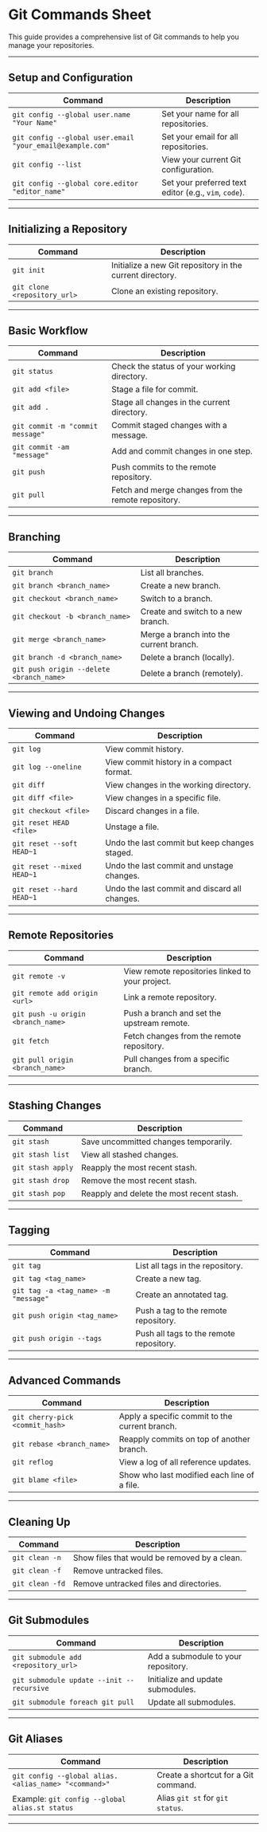 # Git Commands Sheet

This guide provides a comprehensive list of Git commands to help you manage your repositories.

---

## **Setup and Configuration**

| Command                        | Description                                        |
|--------------------------------|----------------------------------------------------|
| `git config --global user.name "Your Name"` | Set your name for all repositories.             |
| `git config --global user.email "your_email@example.com"` | Set your email for all repositories.           |
| `git config --list`            | View your current Git configuration.              |
| `git config --global core.editor "editor_name"` | Set your preferred text editor (e.g., `vim`, `code`). |

---

## **Initializing a Repository**

| Command                  | Description                                    |
|--------------------------|------------------------------------------------|
| `git init`               | Initialize a new Git repository in the current directory. |
| `git clone <repository_url>` | Clone an existing repository.             |

---

## **Basic Workflow**

| Command                          | Description                                    |
|----------------------------------|------------------------------------------------|
| `git status`                     | Check the status of your working directory.   |
| `git add <file>`                 | Stage a file for commit.                      |
| `git add .`                      | Stage all changes in the current directory.   |
| `git commit -m "commit message"` | Commit staged changes with a message.         |
| `git commit -am "message"`       | Add and commit changes in one step.           |
| `git push`                       | Push commits to the remote repository.        |
| `git pull`                       | Fetch and merge changes from the remote repository. |

---

## **Branching**

| Command                           | Description                                     |
|-----------------------------------|-------------------------------------------------|
| `git branch`                      | List all branches.                             |
| `git branch <branch_name>`        | Create a new branch.                           |
| `git checkout <branch_name>`      | Switch to a branch.                            |
| `git checkout -b <branch_name>`   | Create and switch to a new branch.             |
| `git merge <branch_name>`         | Merge a branch into the current branch.        |
| `git branch -d <branch_name>`     | Delete a branch (locally).                     |
| `git push origin --delete <branch_name>` | Delete a branch (remotely).                 |

---

## **Viewing and Undoing Changes**

| Command                        | Description                                        |
|--------------------------------|----------------------------------------------------|
| `git log`                      | View commit history.                              |
| `git log --oneline`            | View commit history in a compact format.          |
| `git diff`                     | View changes in the working directory.            |
| `git diff <file>`              | View changes in a specific file.                  |
| `git checkout <file>`          | Discard changes in a file.                        |
| `git reset HEAD <file>`        | Unstage a file.                                   |
| `git reset --soft HEAD~1`      | Undo the last commit but keep changes staged.     |
| `git reset --mixed HEAD~1`     | Undo the last commit and unstage changes.         |
| `git reset --hard HEAD~1`      | Undo the last commit and discard all changes.     |

---

## **Remote Repositories**

| Command                                 | Description                                      |
|-----------------------------------------|--------------------------------------------------|
| `git remote -v`                         | View remote repositories linked to your project. |
| `git remote add origin <url>`           | Link a remote repository.                       |
| `git push -u origin <branch_name>`      | Push a branch and set the upstream remote.       |
| `git fetch`                             | Fetch changes from the remote repository.        |
| `git pull origin <branch_name>`         | Pull changes from a specific branch.             |

---

## **Stashing Changes**

| Command                    | Description                                    |
|----------------------------|------------------------------------------------|
| `git stash`                | Save uncommitted changes temporarily.         |
| `git stash list`           | View all stashed changes.                     |
| `git stash apply`          | Reapply the most recent stash.                |
| `git stash drop`           | Remove the most recent stash.                 |
| `git stash pop`            | Reapply and delete the most recent stash.     |

---

## **Tagging**

| Command                              | Description                                    |
|--------------------------------------|------------------------------------------------|
| `git tag`                            | List all tags in the repository.              |
| `git tag <tag_name>`                 | Create a new tag.                             |
| `git tag -a <tag_name> -m "message"` | Create an annotated tag.                      |
| `git push origin <tag_name>`         | Push a tag to the remote repository.          |
| `git push origin --tags`             | Push all tags to the remote repository.       |

---

## **Advanced Commands**

| Command                               | Description                                   |
|---------------------------------------|-----------------------------------------------|
| `git cherry-pick <commit_hash>`       | Apply a specific commit to the current branch.|
| `git rebase <branch_name>`            | Reapply commits on top of another branch.     |
| `git reflog`                          | View a log of all reference updates.          |
| `git blame <file>`                    | Show who last modified each line of a file.   |

---

## **Cleaning Up**

| Command                      | Description                                        |
|------------------------------|----------------------------------------------------|
| `git clean -n`               | Show files that would be removed by a clean.      |
| `git clean -f`               | Remove untracked files.                           |
| `git clean -fd`              | Remove untracked files and directories.           |

---

## **Git Submodules**

| Command                                  | Description                                    |
|------------------------------------------|------------------------------------------------|
| `git submodule add <repository_url>`     | Add a submodule to your repository.           |
| `git submodule update --init --recursive`| Initialize and update submodules.             |
| `git submodule foreach git pull`         | Update all submodules.                        |

---

## **Git Aliases**

| Command                                          | Description                                   |
|--------------------------------------------------|-----------------------------------------------|
| `git config --global alias.<alias_name> "<command>"` | Create a shortcut for a Git command.        |
| Example: `git config --global alias.st status`   | Alias `git st` for `git status`.             |

---
